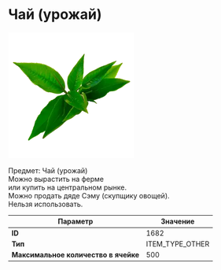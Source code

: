 # Чай (урожай)

![Item Image](../img/1682.webp?raw=true)

Предмет: Чай (урожай)<br>Можно вырастить на ферме<br>или купить на центральном рынке.<br>Можно продать дяде Сэму (скупщику овощей).<br>Нельзя использовать.


| Параметр | Значение |
|----------|----------|
| **ID** | 1682 |
| **Тип** | ITEM_TYPE_OTHER |
| **Максимальное количество в ячейке** | 500 |

